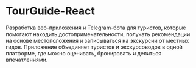 # TourGuide-React
Разработка веб-приложения и Telegram-бота для туристов которые помогают находить достопримечательности,  получать рекомендации на основе местоположения и записываться на экскурсии от местных гидов. Приложение  объединяет туристов и экскурсоводов в одной платформе, где можно оценивать, бронировать и делиться  впечатлениями.
